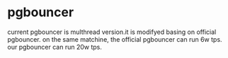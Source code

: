 # pgbouncer
current pgbouncer is multhread version.it is modifyed basing on official pgbouncer.
on the same matchine, the official pgbouncer can run 6w tps. our pgbouncer can run 20w tps.
  

